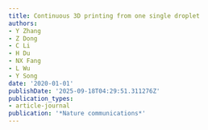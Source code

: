 ```yaml
---
title: Continuous 3D printing from one single droplet
authors:
- Y Zhang
- Z Dong
- C Li
- H Du
- NX Fang
- L Wu
- Y Song
date: '2020-01-01'
publishDate: '2025-09-18T04:29:51.311276Z'
publication_types:
- article-journal
publication: '*Nature communications*'
---
```

